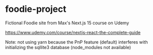 # foodie-project

Fictional Foodie site from Max's Next.js 15 course on Udemy

https://www.udemy.com/course/nextjs-react-the-complete-guide

Note: not using yarn because the PnP feature (default) interferes with initializing the sqllite3 database (node_modules not available)